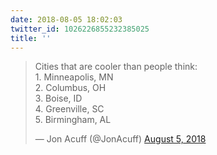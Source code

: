 ```yaml
---
date: 2018-08-05 18:02:03
twitter_id: 1026226855232385025
title: ''
---
```


<blockquote class="twitter-tweet"><p lang="en" dir="ltr">Cities that are cooler than people think:<br>1. Minneapolis, MN<br>2. Columbus, OH<br>3. Boise, ID <br>4. Greenville, SC <br>5. Birmingham, AL</p>&mdash; Jon Acuff (@JonAcuff) <a href="https://twitter.com/JonAcuff/status/1026225147987021824?ref_src=twsrc%5Etfw">August 5, 2018</a></blockquote>
<script async src="https://platform.twitter.com/widgets.js" charset="utf-8"></script>
